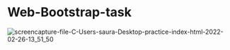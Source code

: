 # Web-Bootstrap-task


![screencapture-file-C-Users-saura-Desktop-practice-index-html-2022-02-26-13_51_50](https://user-images.githubusercontent.com/98261745/155835917-93126562-5e04-4110-bf94-2dfeea51ff88.png)
